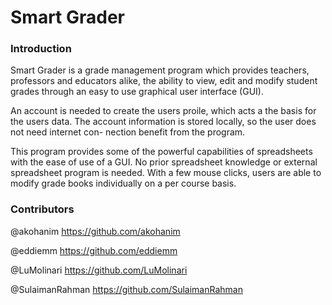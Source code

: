# Smart Grader

### Introduction

Smart Grader is a grade management program which provides teachers, professors and
educators alike, the ability to view, edit and modify student grades through an easy to
use graphical user interface (GUI).

An account is needed to create the users proile, which acts a the basis for the users
data. The account information is stored locally, so the user does not need internet con-
nection benefit from the program.

This program provides some of the powerful capabilities of spreadsheets with the ease
of use of a GUI. No prior spreadsheet knowledge or external spreadsheet program is
needed. With a few mouse clicks, users are able to modify grade books individually on
a per course basis.

### Contributors

@akohanim https://github.com/akohanim

@eddiemm https://github.com/eddiemm

@LuMolinari https://github.com/LuMolinari

@SulaimanRahman https://github.com/SulaimanRahman
